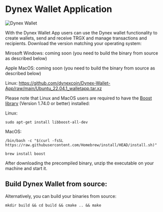 # Dynex Wallet Application

![Dynex Wallet](https://github.com/dynexcoin/Dynex-Wallet-App/raw/main/dynexwallet.png)

With the Dynex Wallet App users can use the Dynex wallet functionality to create wallets, send and receive TRGX and manage transactions and recipients. Download the version matching your operating system:

Mirosoft Windows: coming soon (you need to build the binary from source as described below)

Apple MacOS: coming soon (you need to build the binary from source as described below)

Linux: https://github.com/dynexcoin/Dynex-Wallet-App/raw/main/Ubuntu_22.04.1_walletapp.tar.xz

Please note that Linux and MacOS users are required to have the [Boost library](https://www.boost.org) (Version 1.74.0 or better) installed: 

Linux:
```
sudo apt-get install libboost-all-dev 
```

MacOS:
```
/bin/bash -c "$(curl -fsSL https://raw.githubusercontent.com/Homebrew/install/HEAD/install.sh)"

brew install boost
```

After downloading the precompiled binary, unzip the executable on your machine and start it.

## Build Dynex Wallet from source:

Alternatively, you can build your binaries from source:

```
mkdir build && cd build && cmake .. && make
```

